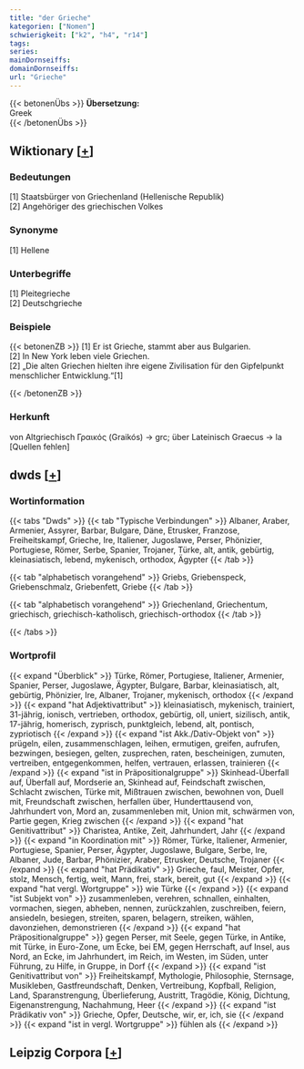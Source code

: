 ```yaml
---
title: "der Grieche"
kategorien: ["Nomen"]
schwierigkeit: ["k2", "h4", "r14"]
tags:
series:
mainDornseiffs:
domainDornseiffs:
url: "Grieche"
---
```


{{< betonenÜbs >}}
**Übersetzung:**  
Greek  
{{< /betonenÜbs >}}

## Wiktionary [[+](https://de.wiktionary.org/wiki/Grieche)]

### Bedeutungen
[1] Staatsbürger von Griechenland (Hellenische Republik)  
[2] Angehöriger des griechischen Volkes  

### Synonyme
[1] Hellene  

### Unterbegriffe
[1] Pleitegrieche  
[2] Deutschgrieche  

### Beispiele
{{< betonenZB >}}
[1] Er ist Grieche, stammt aber aus Bulgarien.  
[2] In New York leben viele Griechen.  
[2] „Die alten Griechen hielten ihre eigene Zivilisation für den Gipfelpunkt menschlicher Entwicklung.“[1]  

{{< /betonenZB >}}
### Herkunft
von Altgriechisch Γραικός (Graikós) → grc; über Lateinisch Graecus → la [Quellen fehlen]  



## dwds [[+](https://www.dwds.de/wb/Grieche)]

### Wortinformation
{{< tabs "Dwds" >}}
{{< tab "Typische Verbindungen" >}}
Albaner, Araber, Armenier, Assyrer, Barbar, Bulgare, Däne, Etrusker, Franzose, Freiheitskampf, Grieche, Ire, Italiener, Jugoslawe, Perser, Phönizier, Portugiese, Römer, Serbe, Spanier, Trojaner, Türke, alt, antik, gebürtig, kleinasiatisch, lebend, mykenisch, orthodox, Ägypter
{{< /tab >}}

{{< tab "alphabetisch vorangehend" >}}
Griebs, Griebenspeck, Griebenschmalz, Griebenfett, Griebe
{{< /tab >}}

{{< tab "alphabetisch vorangehend" >}}
Griechenland, Griechentum, griechisch, griechisch-katholisch, griechisch-orthodox
{{< /tab >}}

{{< /tabs >}}

### Wortprofil
{{< expand "Überblick" >}} Türke, Römer, Portugiese, Italiener, Armenier, Spanier, Perser, Jugoslawe, Ägypter, Bulgare, Barbar, kleinasiatisch, alt, gebürtig, Phönizier, Ire, Albaner, Trojaner, mykenisch, orthodox {{< /expand >}}
{{< expand "hat Adjektivattribut" >}} kleinasiatisch, mykenisch, trainiert, 31-jährig, ionisch, vertrieben, orthodox, gebürtig, oll, uniert, sizilisch, antik, 17-jährig, homerisch, zyprisch, punktgleich, lebend, alt, pontisch, zypriotisch {{< /expand >}}
{{< expand "ist Akk./Dativ-Objekt von" >}} prügeln, eilen, zusammenschlagen, leihen, ermutigen, greifen, aufrufen, bezwingen, besiegen, gelten, zusprechen, raten, bescheinigen, zumuten, vertreiben, entgegenkommen, helfen, vertrauen, erlassen, trainieren {{< /expand >}}
{{< expand "ist in Präpositionalgruppe" >}} Skinhead-Überfall auf, Überfall auf, Mordserie an, Skinhead auf, Feindschaft zwischen, Schlacht zwischen, Türke mit, Mißtrauen zwischen, bewohnen von, Duell mit, Freundschaft zwischen, herfallen über, Hunderttausend von, Jahrhundert von, Mord an, zusammenleben mit, Union mit, schwärmen von, Partie gegen, Krieg zwischen {{< /expand >}}
{{< expand "hat Genitivattribut" >}} Charistea, Antike, Zeit, Jahrhundert, Jahr {{< /expand >}}
{{< expand "in Koordination mit" >}} Römer, Türke, Italiener, Armenier, Portugiese, Spanier, Perser, Ägypter, Jugoslawe, Bulgare, Serbe, Ire, Albaner, Jude, Barbar, Phönizier, Araber, Etrusker, Deutsche, Trojaner {{< /expand >}}
{{< expand "hat Prädikativ" >}} Grieche, faul, Meister, Opfer, stolz, Mensch, fertig, weit, Mann, frei, stark, bereit, gut {{< /expand >}}
{{< expand "hat vergl. Wortgruppe" >}} wie Türke {{< /expand >}}
{{< expand "ist Subjekt von" >}} zusammenleben, verehren, schnallen, einhalten, vormachen, siegen, abheben, nennen, zurückzahlen, zuschreiben, feiern, ansiedeln, besiegen, streiten, sparen, belagern, streiken, wählen, davonziehen, demonstrieren {{< /expand >}}
{{< expand "hat Präpositionalgruppe" >}} gegen Perser, mit Seele, gegen Türke, in Antike, mit Türke, in Euro-Zone, um Ecke, bei EM, gegen Herrschaft, auf Insel, aus Nord, an Ecke, im Jahrhundert, im Reich, im Westen, im Süden, unter Führung, zu Hilfe, in Gruppe, in Dorf {{< /expand >}}
{{< expand "ist Genitivattribut von" >}} Freiheitskampf, Mythologie, Philosophie, Sternsage, Musikleben, Gastfreundschaft, Denken, Vertreibung, Kopfball, Religion, Land, Sparanstrengung, Überlieferung, Austritt, Tragödie, König, Dichtung, Eigenanstrengung, Nachahmung, Heer {{< /expand >}}
{{< expand "ist Prädikativ von" >}} Grieche, Opfer, Deutsche, wir, er, ich, sie {{< /expand >}}
{{< expand "ist in vergl. Wortgruppe" >}} fühlen als {{< /expand >}}

## Leipzig Corpora [[+](https://corpora.uni-leipzig.de/en/res?word=Grieche&corpusId=deu_newscrawl-public_2018)]

